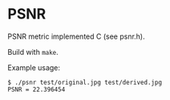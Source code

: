 # PSNR

PSNR metric implemented C (see psnr.h).

Build with `make`.

Example usage:
```
$ ./psnr test/original.jpg test/derived.jpg 
PSNR = 22.396454
```

